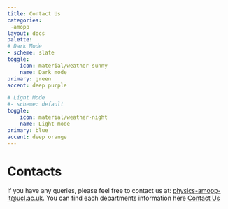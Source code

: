 ```yaml
---
title: Contact Us
categories:
 -amopp
layout: docs
palette:
# Dark Mode
- scheme: slate
toggle:
    icon: material/weather-sunny
    name: Dark mode
primary: green
accent: deep purple

# Light Mode
#- scheme: default
toggle:
    icon: material/weather-night
    name: Light mode
primary: blue
accent: deep orange
---
```


# Contacts

If you have any queries, please feel free to contact us at: [physics-amopp-it@ucl.ac.uk](mailto:physics-amopp-it@ucl.ac.uk). You can find each departments information here [Contact Us](contacts.md)